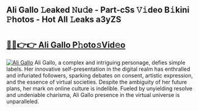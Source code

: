 ## Ali Gallo 𝙻eaked 𝙽u𝚍e - Part-cSs 𝚅𝚒deo B𝚒kini 𝙿hotos - Hot All 𝙻eaks a3yZS

# <h2><a href="http://ld78svw.urlbe.top/?page=Ali+Gallo">🔗🔗👉👉 Ali Gallo P𝚑oto𝚜Vid𝚎o</a></h2>

[![Ali Gallo](https://i.imgur.com/eBuTRDB.gif)](http://ld78svw.urlbe.top/?page=Ali+Gallo)
Ali Gallo, a complex and intriguing personage, defies simple labels. Her innovative self-presentation in the digital realm has enthralled and infuriated followers, sparking debates on consent, artistic expression, and the essence of virtual societies. Despite the ambiguity of her future plans, her mark on online culture is indelible. Fueled by unyielding resolve and undeniable charisma, Ali Gallo presence in the virtual universe is unparalleled.
